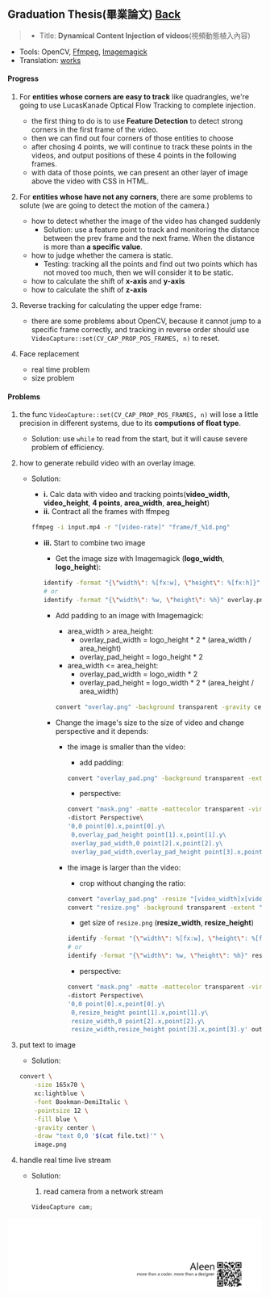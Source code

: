 ## Graduation Thesis(畢業論文)	[Back](./../summary.md)

> - Title: **Dynamical Content Injection of videos**(視頻動態植入內容)
- Tools: OpenCV, [Ffmpeg](./../ffmpeg/ffmpeg.md), [Imagemagick](./../imagemagick/imagemagick.md)
- Translation: [works](./../../translation/translation.md)

#### Progress

1. For **entities whose corners are easy to track** like quadrangles, we're going to use  LucasKanade Optical Flow Tracking to complete injection.
	-  the first thing to do is to use **Feature Detection** to detect strong corners in the first frame of the video.
	- then we can find out four corners of those entities to choose
	- after chosing 4 points, we will continue to track these points in the videos, and output positions of these 4 points in the following frames.
	- with data of those points, we can present an other layer of image above the video with CSS in HTML.

2. For **entities whose have not any corners**, there are some problems to solute (we are going to detect the motion of the camera.)
	- how to detect whether the image of the video has changed suddenly
		- Solution: use a feature point to track and monitoring the distance between the prev frame and the next frame. When the distance is more than **a specific value**.
	- how to judge whether the camera is static.
		- Testing: tracking all the points and find out two points which has not moved too much, then we will consider it to be static.
	- how to calculate the shift of **x-axis** and **y-axis**
	- how to calculate the shift of **z-axis**

3. Reverse tracking for calculating the upper edge frame:
    - there are some problems about OpenCV, because it cannot jump to a specific frame correctly, and tracking in reverse order should use `VideoCapture::set(CV_CAP_PROP_POS_FRAMES, n)` to reset.
4. Face replacement
    - real time problem
    - size problem

#### Problems

1. the func `VideoCapture::set(CV_CAP_PROP_POS_FRAMES, n)` will lose a little precision in different systems, due to its **computions of float type**.
	- Solution: use `while` to read from the start, but it will cause severe problem of efficiency.

2. how to generate rebuild video with an overlay image.
	- Solution: 
		- **i.** Calc data with video and tracking points(**video_width**, **video_height**, **4 points**, **area_width**, **area_height**)
		- **ii.** Contract all the frames with ffmpeg

		```bash
		ffmpeg -i input.mp4 -r "[video-rate]" "frame/f_%1d.png"
		```

		- **iii.** Start to combine two image
			- Get the image size with Imagemagick (**logo_width**, **logo_height**):

			```bash
			identify -format "{\"width\": %[fx:w], \"height\": %[fx:h]}" overlay.png
			# or 
			identify -format "{\"width\": %w, \"height\": %h}" overlay.png
			```			

			- Add padding to an image with Imagemagick:
				- area_width > area_height:
					- overlay_pad_width = logo_height * 2 * (area_width / area_height)
					- overlay_pad_height = logo_height * 2
				- area_width <= area_height:
					- overlay_pad_width = logo_width * 2
					- overlay_pad_height = logo_width * 2 * (area_height / area_width)

				```bash
				convert "overlay.png" -background transparent -gravity center -extent "[overlay_pad_width]x[overlay_pad_height]" overlay_pad.png
				```

			- Change the image's size to the size of video and change perspective and it depends:
				- the image is smaller than the video:
					- add padding:
						
					```bash
					convert "overlay_pad.png" -background transparent -extent "[video_width]x[video_height]" mask.png
					```

					- perspective:
			
					```bash
					convert "mask.png" -matte -mattecolor transparent -virtual-pixel transparent\
					-distort Perspective\
					'0,0 point[0].x,point[0].y\
					 0,overlay_pad_height point[1].x,point[1].y\
					 overlay_pad_width,0 point[2].x,point[2].y\
					 overlay_pad_width,overlay_pad_height point[3].x,point[3].y' output.png
					```

				- the image is larger than the video:
					- crop without changing the ratio:

					```bash
					convert "overlay_pad.png" -resize "[video_width]x[video_height]" resize.png
					convert "resize.png" -background transparent -extent "[video_width]x[video_height]" mask.png
					```

					- get size of `resize.png` (**resize_width**, **resize_height**)
					
					```bash
					identify -format "{\"width\": %[fx:w], \"height\": %[fx:h]}" resize.png
					# or 
			        identify -format "{\"width\": %w, \"height\": %h}" resize.png
					```
			
					- perspective:
					
					```bash
					convert "mask.png" -matte -mattecolor transparent -virtual-pixel transparent\
					-distort Perspective\
					'0,0 point[0].x,point[0].y\
					 0,resize_height point[1].x,point[1].y\
					 resize_width,0 point[2].x,point[2].y\
					 resize_width,resize_height point[3].x,point[3].y' output.png
					```

3. put text to image
	- Solution: 
		
	```bash
	convert \
   	    -size 165x70 \
	    xc:lightblue \
		-font Bookman-DemiItalic \
		-pointsize 12 \
		-fill blue \
		-gravity center \
		-draw "text 0,0 '$(cat file.txt)'" \
		image.png
	```

4. handle real time live stream
    - Solution:
        1. read camera from a network stream

        ```cpp
        VideoCapture cam;
        
        ```

    

<a href="http://aleen42.github.io/" target="_blank" ><img src="./../../pic/tail.gif"></a>
